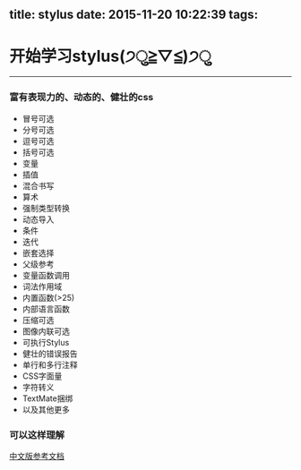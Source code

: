 title: stylus
date: 2015-11-20 10:22:39
tags:
---
# 开始学习stylus(੭ु≧▽≦)੭ु 
---

### 富有表现力的、动态的、健壮的css
- 冒号可选
- 分号可选
- 逗号可选
- 括号可选
- 变量
- 插值
- 混合书写
- 算术
- 强制类型转换
- 动态导入
- 条件
- 迭代
- 嵌套选择
- 父级参考
- 变量函数调用
- 词法作用域
- 内置函数(>25)
- 内部语言函数
- 压缩可选
- 图像内联可选
- 可执行Stylus
- 健壮的错误报告
- 单行和多行注释
- CSS字面量
- 字符转义
- TextMate捆绑
- 以及其他更多

### 可以这样理解





[中文版参考文档](http://www.zhangxinxu.com/jq/stylus/)